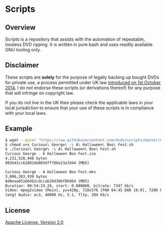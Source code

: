 # Scripts

## Overview

Scripts is a repository that assists with the automation of repeatable, lossless DVD ripping.  It is written in pure bash and uses readily available GNU tooling only.

## Disclaimer

These scripts are **solely** for the purpose of legally backing up bought DVDs for private use, a process permitted under UK law [introduced on 1st October 2014][1]. I do not endorse these scripts (or derivations thereof) for any purpose that will infringe on copyright law.

If you do not live in the UK then please check the applicable laws in your local jurisdiction to ensure that your use of these scripts is in compliance with your local laws.

## Example

```sh
$ wget --quiet "https://raw.githubusercontent.com/dvds/scripts/master/Curious George - A Halloween Boo Fest.sh"
$ chmod u+x Curious\ George\ -\ A\ Halloween\ Boo\ Fest.sh
$ ./Curious\ George\ -\ A\ Halloween\ Boo\ Fest.sh
Curious George - A Halloween Boo Fest.iso
4,231,528,448 bytes
902b43cc628024b803dff706e23a7d44 (MD5)

Curious George - A Halloween Boo Fest.mkv
3,006,283,939 bytes
8d0eaa651664b2cdccab29d30bf8b964 (MD5)
Duration: 00:54:33.28, start: 0.000000, bitrate: 7347 kb/s
Video: mpeg2video (Main), yuv420p, 720x576 [PAR 64:45 DAR 16:9], 7200 kb/s, 50 fps, 50 tbr, 1k tbn, 50 tbc
(eng) Audio: ac3, 48000 Hz, 5.1, fltp, 384 kb/s

```

## License

[Apache License, Version 2.0][2]

  [1]: https://www.gov.uk/exceptions-to-copyright#personal-copying-for-private-use
  [2]: https://raw.githubusercontent.com/dvds/scripts/master/LICENSE